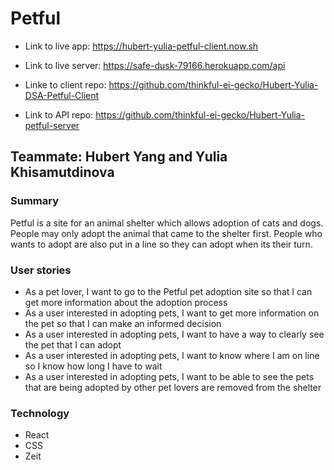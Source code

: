# Petful
* Link to live app: https://hubert-yulia-petful-client.now.sh
* Link to live server: https://safe-dusk-79166.herokuapp.com/api

* Linke to client repo: https://github.com/thinkful-ei-gecko/Hubert-Yulia-DSA-Petful-Client
* Link to API repo: https://github.com/thinkful-ei-gecko/Hubert-Yulia-petful-server

## Teammate: Hubert Yang and Yulia Khisamutdinova

### Summary
Petful is a site for an animal shelter which allows adoption of cats and dogs. People may only adopt the animal that came to the shelter first. People who wants to adopt are also put in a line so they can adopt when its their turn.

### User stories
* As a pet lover, I want to go to the Petful pet adoption site so that I can get more information about the adoption process
* As a user interested in adopting pets, I want to get more information on the pet so that I can make an informed decision
* As a user interested in adopting pets, I want to have a way to clearly see the pet that I can adopt
* As a user interested in adopting pets, I want to know where I am on line so I know how long I have to wait
* As a user interested in adopting pets, I want to be able to see the pets that are being adopted by other pet lovers are removed from the shelter

### Technology
* React
* CSS
* Zeit
